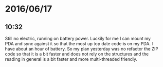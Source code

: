 # 2016/06/17

## 10:32

Still no electric, running on battery power. Luckily for me I can mount my PDA
and sync against it so that the most up top date code is on my PDA. I have
about an hour of battery. So my plan yesterday was no refactor the ZIP code
so that it is a bit faster and does not rely on the structures and the reading
in general is a bit faster and more multi-threaded friendly.

